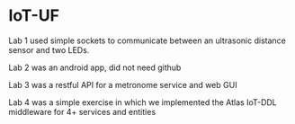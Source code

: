 # IoT-UF

Lab 1 used simple sockets to communicate between an ultrasonic distance sensor and two LEDs.

Lab 2 was an android app, did not need github

Lab 3 was a restful API for a metronome service and web GUI

Lab 4 was a simple exercise in which we implemented the Atlas IoT-DDL middleware for 4+ services and entities
